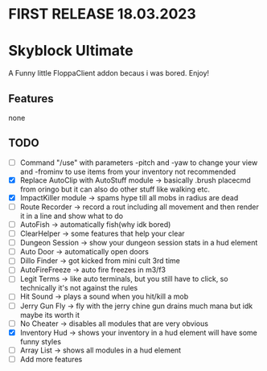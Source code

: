 # FIRST RELEASE 18.03.2023 
# Skyblock Ultimate

A Funny little FloppaClient addon becaus i was bored. Enjoy!

## Features
none

## TODO
- [ ] Command "/use" with parameters -pitch and -yaw to change your view and -frominv to use items from your inventory not recommended
- [x] Replace AutoClip with AutoStuff module -> basically .brush placecmd from oringo but it can also do other stuff like walking etc.
- [x] ImpactKiller module -> spams hype till all mobs in radius are dead
- [ ] Route Recorder -> record a rout including all movement and then render it in a line and show what to do
- [ ] AutoFish -> automatically fish(why idk bored)
- [ ] ClearHelper -> some features that help your clear
- [ ] Dungeon Session -> show your dungeon session stats in a hud element
- [ ] Auto Door -> automatically open doors
- [ ] Dillo Finder -> got kicked from mini cult 3rd time
- [ ] AutoFireFreeze -> auto fire freezes in m3/f3
- [ ] Legit Terms -> like auto terminals, but you still have to click, so technically it's not against the rules
- [ ] Hit Sound -> plays a sound when you hit/kill a mob
- [ ] Jerry Gun Fly -> fly with the jerry chine gun drains much mana but idk maybe its worth it
- [ ] No Cheater -> disables all modules that are very obvious
- [x] Inventory Hud -> shows your inventory in a hud element will have some funny styles
- [ ] Array List -> shows all modules in a hud element
- [ ] Add more features

